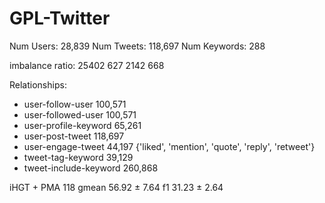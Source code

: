 # GPL-Twitter

Num Users:    28,839
Num Tweets:   118,697
Num Keywords: 288

imbalance ratio: 25402 627 2142 668 

Relationships:

- user-follow-user              100,571
- user-followed-user            100,571
- user-profile-keyword          65,261
- user-post-tweet               118,697
- user-engage-tweet             44,197          {'liked', 'mention', 'quote', 'reply', 'retweet'}
- tweet-tag-keyword             39,129
- tweet-include-keyword         260,868




iHGT + PMA  118 gmean 56.92 ± 7.64 f1 31.23 ± 2.64
